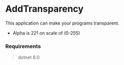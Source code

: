 # AddTransparency

This application can make your programs transparent.
- Alpha is 221 on scale of (0-255)

### Requirements
> dotnet 6.0

